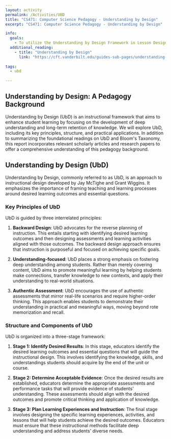 ```yaml
---
layout: activity
permalink: /Activities/UBD
title: "CS471: Computer Science Pedagogy - Understanding by Design"
excerpt: "CS471: Computer Science Pedagogy - Understanding by Design"

info:
  goals: 
    - To utilize the Understanding by Design Framework in Lesson Design
  additional_reading:
    - title: "Understanding by Design"
      link: "https://cft.vanderbilt.edu/guides-sub-pages/understanding-by-design/"
      
tags:
  - ubd
  
---
```


## Understanding by Design: A Pedagogy Background

Understanding by Design (UbD) is an instructional framework that aims to enhance student learning by focusing on the development of deep understanding and long-term retention of knowledge. We will explore UbD, including its key principles, structure, and practical applications. In addition to summarizing the foundational readings on UbD and Bloom's Taxonomy, this report incorporates relevant scholarly articles and research papers to offer a comprehensive understanding of this pedagogy background.

## Understanding by Design (UbD)

Understanding by Design, commonly referred to as UbD, is an approach to instructional design developed by Jay McTighe and Grant Wiggins. It emphasizes the importance of framing teaching and learning processes around desired learning outcomes and essential questions.

### Key Principles of UbD

UbD is guided by three interrelated principles:

1. **Backward Design**: UbD advocates for the reverse planning of instruction. This entails starting with identifying desired learning outcomes and then designing assessments and learning activities aligned with those outcomes. The backward design approach ensures that instruction is purposeful and focused on achieving specific goals.

2. **Understanding-focused**: UbD places a strong emphasis on fostering deep understanding among students. Rather than merely covering content, UbD aims to promote meaningful learning by helping students make connections, transfer knowledge to new contexts, and apply their understanding to real-world situations.

3. **Authentic Assessment**: UbD encourages the use of authentic assessments that mirror real-life scenarios and require higher-order thinking. This approach enables students to demonstrate their understanding in practical and meaningful ways, moving beyond rote memorization and recall.

### Structure and Components of UbD

UbD is organized into a three-stage framework:

1. **Stage 1: Identify Desired Results**: In this stage, educators identify the desired learning outcomes and essential questions that will guide the instructional design. This involves identifying the knowledge, skills, and understandings students should acquire by the end of the unit or course.

2. **Stage 2: Determine Acceptable Evidence**: Once the desired results are established, educators determine the appropriate assessments and performance tasks that will provide evidence of students' understanding. These assessments should align with the desired outcomes and promote critical thinking and application of knowledge.

3. **Stage 3: Plan Learning Experiences and Instruction**: The final stage involves designing the specific learning experiences, activities, and lessons that will help students achieve the desired outcomes. Educators must ensure that these instructional methods facilitate deep understanding and address students' diverse needs.
